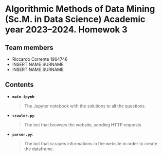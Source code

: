 # Algorithmic Methods of Data Mining (Sc.M. in Data Science) Academic year 2023–2024. Homewok 3

## Team members
* Riccardo Corrente 1964746
* INSERT NAME SURNAME 
* INSERT NAME SURNAME 

## Contents
* __`main.ipynb`__:
    > The Jupyter notebook with the solutions to all the questions.
* __`crawler.py`__:
    > The bot that browses the website, sending HTTP requests.
* __`parser.py`__:
    > The bot that scrapes informations in the website in order to create the dataframe. 
